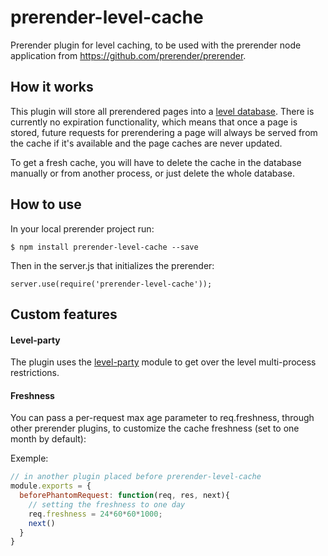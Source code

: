 prerender-level-cache
=======================

Prerender plugin for level caching, to be used with the prerender node application from https://github.com/prerender/prerender.

How it works
------------

This plugin will store all prerendered pages into a [level database](https://github.com/rvagg/node-levelup). There is currently no expiration functionality, which means that once a page is stored, future requests for prerendering a page will always be served from the cache if it's available and the page caches are never updated.

To get a fresh cache, you will have to delete the cache in the database manually or from another process, or just delete the whole database.

How to use
----------

In your local prerender project run:

    $ npm install prerender-level-cache --save

Then in the server.js that initializes the prerender:

    server.use(require('prerender-level-cache'));

Custom features
-------------
#### Level-party
The plugin uses the [level-party](https://github.com/substack/level-party) module to get over the level multi-process restrictions.

#### Freshness
You can pass a per-request max age parameter to req.freshness, through other prerender plugins, to customize the cache freshness (set to one month by default):

Exemple:
```javascript
// in another plugin placed before prerender-level-cache
module.exports = {
  beforePhantomRequest: function(req, res, next){
    // setting the freshness to one day
    req.freshness = 24*60*60*1000;
    next()
  }
}
```
